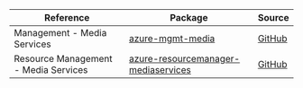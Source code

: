 | Reference | Package | Source |
|---|---|---|
|Management - Media Services|[azure-mgmt-media](https://repo1.maven.org/maven2/com/microsoft/azure/mediaservices/v2020_05_01/azure-mgmt-media)|[GitHub](https://github.com/Azure/azure-sdk-for-java/blob/main/)|
|Resource Management - Media Services|[azure-resourcemanager-mediaservices](https://repo1.maven.org/maven2/com/azure/resourcemanager/azure-resourcemanager-mediaservices)|[GitHub](https://github.com/Azure/azure-sdk-for-java/blob/main/sdk/mediaservices/azure-resourcemanager-mediaservices)|
